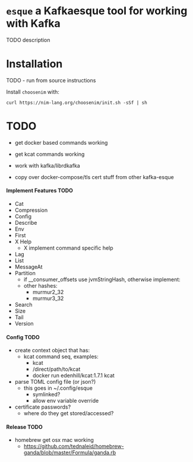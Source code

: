 # `esque` a Kafkaesque tool for working with Kafka

TODO description


# Installation


TODO - run from source instructions

Install `choosenim` with:

    curl https://nim-lang.org/choosenim/init.sh -sSf | sh

# TODO

- get docker based commands working
- get kcat commands working

- work with kafka/librdkafka
- copy over docker-compose/tls cert stuff from other kafka-esque


#### Implement Features TODO
- Cat
- Compression
- Config
- Describe
- Env
- First
- X Help
  - X implement command specific help
- Lag
- List
- MessageAt
- Partition
  - if __consumer_offsets use jvmStringHash, otherwise implement:
  - other hashes:
    - murmur2_32
    - murmur3_32
- Search
- Size
- Tail
- Version

#### Config TODO

- create context object that has:
  - kcat command seq, examples:
    - kcat
    - /direct/path/to/kcat
    - docker run edenhill/kcat:1.7.1 kcat
- parse TOML config file (or json?)
  - this goes in ~/.config/esque
    - symlinked?
    - allow env variable override
- certificate passwords?
  - where do they get stored/accessed?


#### Release TODO
- homebrew get osx mac working
  - https://github.com/tednaleid/homebrew-ganda/blob/master/Formula/ganda.rb
